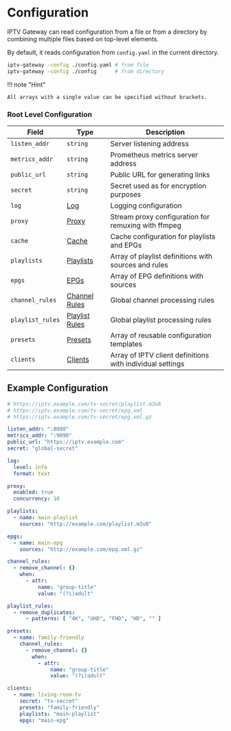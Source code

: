 # Configuration

IPTV Gateway can read configuration from a file or from a directory by combining multiple files based on
top-level elements.

By default, it reads configuration from `config.yaml` in the current directory.

```bash
iptv-gateway -config ./config.yaml # from file
iptv-gateway -config ./config      # from directory
```

!!! note "Hint"

    All arrays with a single value can be specified without brackets.

### Root Level Configuration

| Field            | Type                                             | Description                                               |
|------------------|--------------------------------------------------|-----------------------------------------------------------|
| `listen_addr`    | `string`                                         | Server listening address                                  |
| `metrics_addr`   | `string`                                         | Prometheus metrics server address                         |
| `public_url`     | `string`                                         | Public URL for generating links                           |
| `secret`         | `string`                                         | Secret used as for encryption purposes                    |
| `log`            | [Log](./config/log.md)                           | Logging configuration                                     |
| `proxy`          | [Proxy](./config/proxy.md)                       | Stream proxy configuration for remuxing with ffmpeg       |
| `cache`          | [Cache](./config/cache.md)                       | Cache configuration for playlists and EPGs                |
| `playlists`      | [Playlists](./config/playlists.md)               | Array of playlist definitions with sources and rules      |
| `epgs`           | [EPGs](./config/epgs.md)                         | Array of EPG definitions with sources                     |
| `channel_rules`  | [Channel Rules](config/channel_rules/index.md)   | Global channel processing rules                           |
| `playlist_rules` | [Playlist Rules](config/playlist_rules/index.md) | Global playlist processing rules                          |
| `presets`        | [Presets](./config/presets.md)                   | Array of reusable configuration templates                 |
| `clients`        | [Clients](./config/clients.md)                   | Array of IPTV client definitions with individual settings |

## Example Configuration

```yaml
# https://iptv.example.com/tv-secret/playlist.m3u8
# https://iptv.example.com/tv-secret/epg.xml
# https://iptv.example.com/tv-secret/epg.xml.gz

listen_addr: ":8080"
metrics_addr: ":9090"
public_url: "https://iptv.example.com"
secret: "global-secret"

log:
  level: info
  format: text

proxy:
  enabled: true
  concurrency: 10

playlists:
  - name: main-playlist
    sources: "http://example.com/playlist.m3u8"

epgs:
  - name: main-epg
    sources: "http://example.com/epg.xml.gz"

channel_rules:
  - remove_channel: {}
    when:
      - attr:
          name: "group-title"
          value: "(?i)adult"

playlist_rules:
  - remove_duplicates:
      - patterns: [ "4K", "UHD", "FHD", "HD", "" ]

presets:
  - name: family-friendly
    channel_rules:
      - remove_channel: {}
        when:
          - attr:
              name: "group-title"
              value: "(?i)adult"

clients:
  - name: living-room-tv
    secret: "tv-secret"
    presets: "family-friendly"
    playlists: "main-playlist"
    epgs: "main-epg"
```